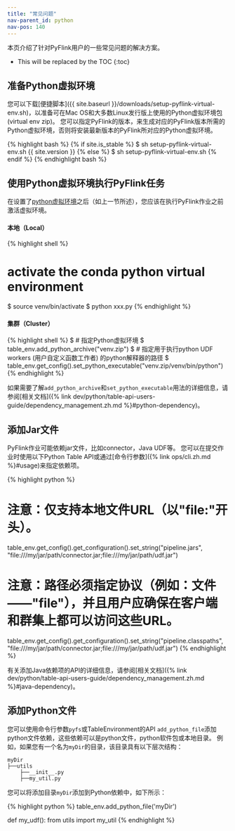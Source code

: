 ```yaml
---
title: "常见问题"
nav-parent_id: python
nav-pos: 140
---
```

<!--
Licensed to the Apache Software Foundation (ASF) under one
or more contributor license agreements.  See the NOTICE file
distributed with this work for additional information
regarding copyright ownership.  The ASF licenses this file
to you under the Apache License, Version 2.0 (the
"License"); you may not use this file except in compliance
with the License.  You may obtain a copy of the License at

  http://www.apache.org/licenses/LICENSE-2.0

Unless required by applicable law or agreed to in writing,
software distributed under the License is distributed on an
"AS IS" BASIS, WITHOUT WARRANTIES OR CONDITIONS OF ANY
KIND, either express or implied.  See the License for the
specific language governing permissions and limitations
under the License.
-->

本页介绍了针对PyFlink用户的一些常见问题的解决方案。

* This will be replaced by the TOC
{:toc}

## 准备Python虚拟环境

您可以下载[便捷脚本]({{ site.baseurl }}/downloads/setup-pyflink-virtual-env.sh)，以准备可在Mac OS和大多数Linux发行版上使用的Python虚拟环境包(virtual env zip)。
您可以指定PyFlink的版本，来生成对应的PyFlink版本所需的Python虚拟环境，否则将安装最新版本的PyFlink所对应的Python虚拟环境。

{% highlight bash %}
{% if site.is_stable %}
$ sh setup-pyflink-virtual-env.sh {{ site.version }}
{% else %}
$ sh setup-pyflink-virtual-env.sh
{% endif %}
{% endhighlight bash %}

## 使用Python虚拟环境执行PyFlink任务
在设置了[python虚拟环境](#准备python虚拟环境)之后（如上一节所述），您应该在执行PyFlink作业之前激活虚拟环境。

#### 本地（Local）

{% highlight shell %}
# activate the conda python virtual environment
$ source venv/bin/activate
$ python xxx.py
{% endhighlight %}

#### 集群（Cluster）

{% highlight shell %}
$ # 指定Python虚拟环境
$ table_env.add_python_archive("venv.zip")
$ # 指定用于执行python UDF workers (用户自定义函数工作者) 的python解释器的路径
$ table_env.get_config().set_python_executable("venv.zip/venv/bin/python")
{% endhighlight %}

如果需要了解`add_python_archive`和`set_python_executable`用法的详细信息，请参阅[相关文档]({% link dev/python/table-api-users-guide/dependency_management.zh.md %}#python-dependency)。

## 添加Jar文件

PyFlink作业可能依赖jar文件，比如connector，Java UDF等。
您可以在提交作业时使用以下Python Table API或通过[命令行参数]({% link ops/cli.zh.md %}#usage)来指定依赖项。

{% highlight python %}
# 注意：仅支持本地文件URL（以"file:"开头）。
table_env.get_config().get_configuration().set_string("pipeline.jars", "file:///my/jar/path/connector.jar;file:///my/jar/path/udf.jar")

# 注意：路径必须指定协议（例如：文件——"file"），并且用户应确保在客户端和群集上都可以访问这些URL。
table_env.get_config().get_configuration().set_string("pipeline.classpaths", "file:///my/jar/path/connector.jar;file:///my/jar/path/udf.jar")
{% endhighlight %}

有关添加Java依赖项的API的详细信息，请参阅[相关文档]({% link dev/python/table-api-users-guide/dependency_management.zh.md %}#java-dependency)。

## 添加Python文件
您可以使用命令行参数`pyfs`或TableEnvironment的API `add_python_file`添加python文件依赖，这些依赖可以是python文件，python软件包或本地目录。
例如，如果您有一个名为`myDir`的目录，该目录具有以下层次结构：

```
myDir
├──utils
    ├──__init__.py
    ├──my_util.py
```

您可以将添加目录`myDir`添加到Python依赖中，如下所示：

{% highlight python %}
table_env.add_python_file('myDir')

def my_udf():
    from utils import my_util
{% endhighlight %}
